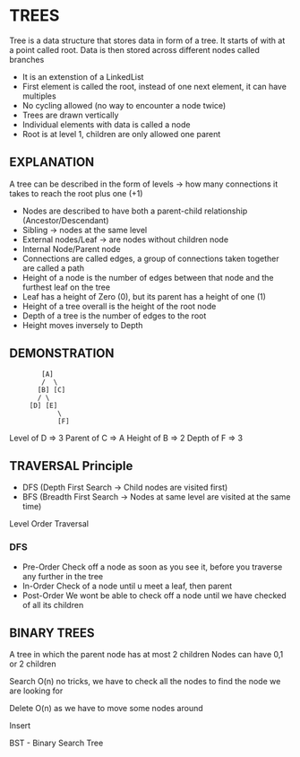 # TREES

Tree is a data structure that stores data in form of a tree. It starts of with at a point called root. Data is then stored across different nodes called branches

- It is an extenstion of a LinkedList
- First element is called the root, instead of one next element, it can have multiples
- No cycling allowed (no way to encounter a node twice)
- Trees are drawn vertically
- Individual elements with data is called a node
- Root is at level 1, children are only allowed one parent

## EXPLANATION

A tree can be described in the form of levels -> how many connections it takes to reach the root plus one (+1)

- Nodes are described to have both a parent-child relationship (Ancestor/Descendant)
- Sibling -> nodes at the same level
- External nodes/Leaf -> are nodes without children node
- Internal Node/Parent node
- Connections are called edges, a group of connections taken together are called a path
- Height of a node is the number of edges between that node and the furthest leaf on the tree
- Leaf has a height of Zero (0), but its parent has a height of one (1)
- Height of a tree overall is the height of the root node
- Depth of a tree is the number of edges to the root
- Height moves inversely to Depth

## DEMONSTRATION

```
        [A]
        /  \
       [B] [C]
       / \
     [D] [E]
            \
            [F]
```

Level of D => 3
Parent of C => A
Height of B => 2
Depth of F => 3

## TRAVERSAL Principle

- DFS (Depth First Search -> Child nodes are visited first)
- BFS (Breadth First Search -> Nodes at same level are visited at the same time)

Level Order Traversal

### DFS

- Pre-Order
  Check off a node as soon as you see it, before you traverse any further in the tree
- In-Order
  Check of a node until u meet a leaf, then parent
- Post-Order
  We wont be able to check off a node until we have checked of all its children

## BINARY TREES

A tree in which the parent node has at most 2 children
Nodes can have 0,1 or 2 children

Search
O(n) no tricks, we have to check all the nodes to find the node we are looking for

Delete
O(n) as we have to move some nodes around

Insert

BST - Binary Search Tree
